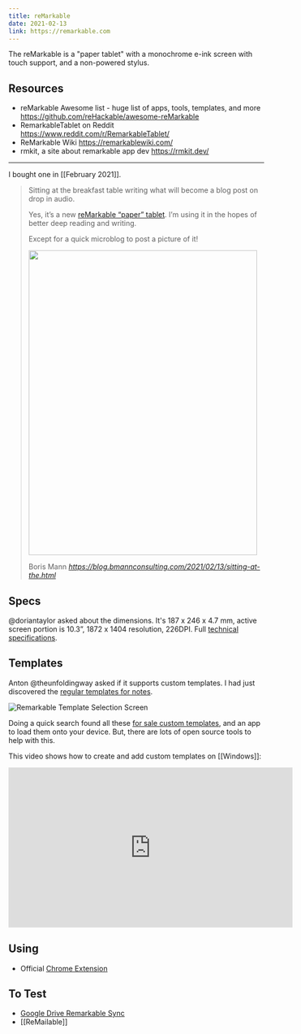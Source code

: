 ```yaml
---
title: reMarkable
date: 2021-02-13
link: https://remarkable.com
---
```


The reMarkable is a "paper tablet" with a monochrome e-ink screen with touch support, and a non-powered stylus.

## Resources

* reMarkable Awesome list - huge list of apps, tools, templates, and more <https://github.com/reHackable/awesome-reMarkable> 
* RemarkableTablet on Reddit <https://www.reddit.com/r/RemarkableTablet/>
* ReMarkable Wiki <https://remarkablewiki.com/>
* rmkit, a site about remarkable app dev https://rmkit.dev/

---

I bought one in [[February 2021]].

<blockquote class="quoteback" data-title="" data-author="Boris Mann" data-avatar="https://micro.blog/boris/avatar.jpg" cite="https://blog.bmannconsulting.com/2021/02/13/sitting-at-the.html"><p>Sitting at the breakfast table writing what will become a blog post on drop in audio.</p>

<p>Yes, it’s a new <a href="https://remarkable.com/">reMarkable “paper” tablet</a>. I’m using it in the hopes of better deep reading and writing.</p>

<p>Except for a quick microblog to post a picture of it!</p>

<p><img src="https://micro.blog/photos/1000x/https://blog.bmannconsulting.com/uploads/2021/850c830ed2.jpg" width="450" height="600" alt=""></p>
<footer>Boris Mann <cite><a href="https://blog.bmannconsulting.com/2021/02/13/sitting-at-the.html">https://blog.bmannconsulting.com/2021/02/13/sitting-at-the.html</a></cite></footer></blockquote><script src="https://micro.blog/quoteback.js"></script>

## Specs

@doriantaylor asked about the dimensions. It's 187 x 246 x 4.7 mm, active screen portion is 10.3”, 1872 x 1404 resolution, 226DPI. Full [technical specifications](https://remarkable.com/#Specifications).

## Templates

Anton @theunfoldingway asked if it supports custom templates. I had just discovered the [regular templates for notes](https://support.remarkable.com/hc/en-us/articles/360002674558-Templates).

![Remarkable Template Selection Screen](../assets/2021/02/remarkable-templates.png)

Doing a quick search found all these [for sale custom templates](https://www.einkpads.com/), and an app to load them onto your device. But, there are lots of open source tools to help with this.

This video shows how to create and add custom templates on [[Windows]]:

<iframe width="560" height="315" src="https://www.youtube.com/embed/Bl1krpUZTdo" frameborder="0" allow="accelerometer; autoplay; clipboard-write; encrypted-media; gyroscope; picture-in-picture" allowfullscreen></iframe>


## Using

* Official [Chrome Extension](https://chrome.google.com/webstore/detail/read-on-remarkable/bfhkfdnddlhfippjbflipboognpdpoeh)

## To Test

* [Google Drive Remarkable Sync](https://github.com/bsdz/google-drive-remarkable-sync)
* [[ReMailable]]